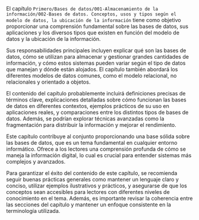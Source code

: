 El capítulo `Primero/Bases de datos/001-Almacenamiento de la información/002-Bases de datos. Conceptos, usos y tipos según el modelo de datos, la ubicación de la información` tiene como objetivo proporcionar una comprensión fundamental sobre las bases de datos, sus aplicaciones y los diversos tipos que existen en función del modelo de datos y la ubicación de la información.

Sus responsabilidades principales incluyen explicar qué son las bases de datos, cómo se utilizan para almacenar y gestionar grandes cantidades de información, y cómo estos sistemas pueden variar según el tipo de datos que manejan y dónde están alojados. El capítulo también abordará los diferentes modelos de datos comunes, como el modelo relacional, no relacionales y orientado a objetos.

El contenido del capítulo probablemente incluirá definiciones precisas de términos clave, explicaciones detalladas sobre cómo funcionan las bases de datos en diferentes contextos, ejemplos prácticos de su uso en aplicaciones reales, y comparaciones entre los distintos tipos de bases de datos. Además, se podrían explorar técnicas avanzadas como la fragmentación para distribuir la información y mejorar el rendimiento.

Este capítulo contribuye al conjunto proporcionando una base sólida sobre las bases de datos, que es un tema fundamental en cualquier entorno informático. Ofrece a los lectores una comprensión profunda de cómo se maneja la información digital, lo cual es crucial para entender sistemas más complejos y avanzados.

Para garantizar el éxito del contenido de este capítulo, se recomienda seguir buenas prácticas generales como mantener un lenguaje claro y conciso, utilizar ejemplos ilustrativos y prácticos, y asegurarse de que los conceptos sean accesibles para lectores con diferentes niveles de conocimiento en el tema. Además, es importante revisar la coherencia entre las secciones del capítulo y mantener un enfoque consistente en la terminología utilizada.
